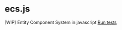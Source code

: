 # ecs.js
[WIP] Entity Component System in javascript
[Run tests](https://yannprada.github.io/vector.js/SpecRunner.html)
